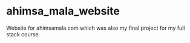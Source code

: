 # ahimsa_mala_website
Website for ahimsamala.com which was also my final project for my full stack course. 
